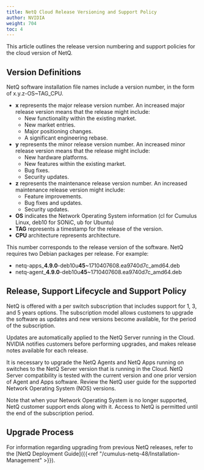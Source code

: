 ```yaml
---
title: NetQ Cloud Release Versioning and Support Policy
author: NVIDIA
weight: 704
toc: 4
---
```


This article outlines the release version numbering and support policies for the cloud version of NetQ.

## Version Definitions

NetQ software installation file names include a version number, in the form of x.y.z-OS\~TAG\_CPU.

- **x** represents the major release version number. An increased major release version means that the release might include:
    - New functionality within the existing market.
    - New market entries.
    - Major positioning changes.
    - A significant engineering rebase.
- **y** represents the minor release version number. An increased minor release version means that the release might include:
    - New hardware platforms.
    - New features within the existing market.
    - Bug fixes.
    - Security updates.
- **z** represents the maintenance release version number. An increased maintenance release version might include:
    - Feature improvements.
    - Bug fixes and updates.
    - Security updates.
- **OS** indicates the Network Operating System information (cl for Cumulus Linux, deb10 for SONiC, ub for Ubuntu)
- **TAG** represents a timestamp for the release of the version.
- **CPU** architecture represents architecture.

This number corresponds to the release version of the software. NetQ requires two Debian packages per release. For example:

- netq-apps_<strong>4.9.0</strong>-deb10u<strong>45</strong>~1710407608.ea9740d7c_amd64.deb
- netq-agent_<strong>4.9.0</strong>-deb10u<strong>45</strong>~1710407608.ea9740d7c_amd64.deb
## Release, Support Lifecycle and Support Policy

NetQ is offered with a per switch subscription that includes support for 1, 3, and 5 years options. The subscription model allows customers to upgrade the software as updates and new versions become available, for the period of the subscription.

Updates are automatically applied to the NetQ Server running in the Cloud. NVIDIA notifies customers before performing upgrades, and makes release notes available for each release.

It is necessary to upgrade the NetQ Agents and NetQ Apps running on switches to the NetQ Server version that is running in the Cloud. NetQ Server compatibility is tested with the current version and one prior version of Agent and Apps software. Review the NetQ user guide for the supported Network Operating System (NOS) versions. 

Note that when your Network Operating System is no longer supported, NetQ customer support ends along with it. Access to NetQ is permitted until the end of the subscription period.
## Upgrade Process

For information regarding upgrading from previous NetQ releases, refer to the [NetQ Deployment Guide]({{<ref "/cumulus-netq-48/Installation-Management" >}}).

